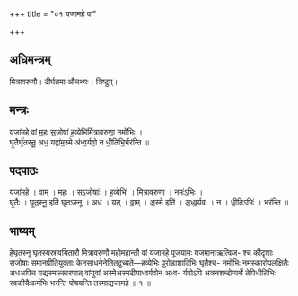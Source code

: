 +++
title = "०१ यजामहे वां"

+++
## अधिमन्त्रम्
मित्रावरुणौ। दीर्घतमा औचथ्यः। त्रिष्टुप्।

## मन्त्रः
यजा॑महे वां म॒हः स॒जोषा॑ ह॒व्येभि॑र्मित्रावरुणा॒ नमो॑भिः ।  
घृ॒तैर्घृ॑तस्नू॒ अध॒ यद्वा॑म॒स्मे अ॑ध्व॒र्यवो॒ न धी॒तिभि॒र्भर॑न्ति ॥

## पदपाठः
यजा॑महे । वा॒म् । म॒हः । स॒ऽजोषाः॑ । ह॒व्येभिः॑ । मि॒त्रा॒व॒रु॒णा॒ । नमः॑ऽभिः ।  
घृ॒तैः । घृ॒त॒स्नू॒ इति॑ घृतऽस्नू । अध॑ । यत् । वा॒म् । अ॒स्मे इति॑ । अ॒ध्व॒र्यवः॑ । न । धी॒तिऽभिः॑ । भर॑न्ति ॥

## भाष्यम्
हेघृतस्नू घृतस्यस्रावयितारौ मित्रावरुणौ महोमहान्तौ वां यजामहे पूजयामः यजमानाऋत्विज- श्च कीदृशाः सजोषाः समानप्रीतियुक्ताः केनसाधनेनेतितदुच्यते—हव्येभिः पुरोडाशादिभिः घृतैश्च- नमोभिः नमस्कारोपलक्षितैः अधअपिच यद्यस्मात्कारणात् वांयुवां अस्मेअस्मदीयाध्वर्यवोन अध्व- र्यवोऽपि अत्रनशब्दोप्यर्थे तेपिधीतिभिः स्वकीयैःकर्मभिः भरन्ति पोषयन्ति तस्माद्यजामहे ॥ १ ॥